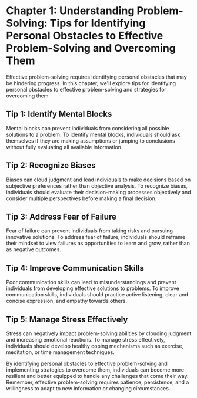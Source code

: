 Chapter 1: Understanding Problem-Solving: Tips for Identifying Personal Obstacles to Effective Problem-Solving and Overcoming Them
==================================================================================================================================

Effective problem-solving requires identifying personal obstacles that may be hindering progress. In this chapter, we'll explore tips for identifying personal obstacles to effective problem-solving and strategies for overcoming them.

Tip 1: Identify Mental Blocks
-----------------------------

Mental blocks can prevent individuals from considering all possible solutions to a problem. To identify mental blocks, individuals should ask themselves if they are making assumptions or jumping to conclusions without fully evaluating all available information.

Tip 2: Recognize Biases
-----------------------

Biases can cloud judgment and lead individuals to make decisions based on subjective preferences rather than objective analysis. To recognize biases, individuals should evaluate their decision-making processes objectively and consider multiple perspectives before making a final decision.

Tip 3: Address Fear of Failure
------------------------------

Fear of failure can prevent individuals from taking risks and pursuing innovative solutions. To address fear of failure, individuals should reframe their mindset to view failures as opportunities to learn and grow, rather than as negative outcomes.

Tip 4: Improve Communication Skills
-----------------------------------

Poor communication skills can lead to misunderstandings and prevent individuals from developing effective solutions to problems. To improve communication skills, individuals should practice active listening, clear and concise expression, and empathy towards others.

Tip 5: Manage Stress Effectively
--------------------------------

Stress can negatively impact problem-solving abilities by clouding judgment and increasing emotional reactions. To manage stress effectively, individuals should develop healthy coping mechanisms such as exercise, meditation, or time management techniques.

By identifying personal obstacles to effective problem-solving and implementing strategies to overcome them, individuals can become more resilient and better equipped to handle any challenges that come their way. Remember, effective problem-solving requires patience, persistence, and a willingness to adapt to new information or changing circumstances.

